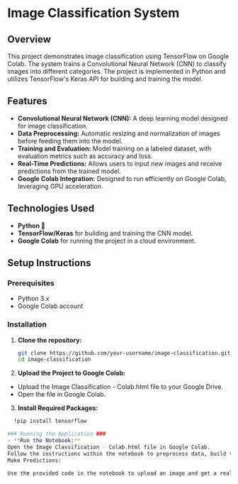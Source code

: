 # Image Classification System

## Overview
This project demonstrates image classification using TensorFlow on Google Colab. The system trains a Convolutional Neural Network (CNN) to classify images into different categories. The project is implemented in Python and utilizes TensorFlow's Keras API for building and training the model.

## Features
- **Convolutional Neural Network (CNN):** A deep learning model designed for image classification.
- **Data Preprocessing:** Automatic resizing and normalization of images before feeding them into the model.
- **Training and Evaluation:** Model training on a labeled dataset, with evaluation metrics such as accuracy and loss.
- **Real-Time Predictions:** Allows users to input new images and receive predictions from the trained model.
- **Google Colab Integration:** Designed to run efficiently on Google Colab, leveraging GPU acceleration.

## Technologies Used
- **Python 🐍**
- **TensorFlow/Keras** for building and training the CNN model.
- **Google Colab** for running the project in a cloud environment.

## Setup Instructions

### Prerequisites
- Python 3.x
- Google Colab account

### Installation
1. **Clone the repository:**
   ```bash
   git clone https://github.com/your-username/image-classification.git
   cd image-classification
2. **Upload the Project to Google Colab:**
- Upload the Image Classification - Colab.html file to your Google Drive.
- Open the file in Google Colab.

3. **Install Required Packages:**
  ```bash
    !pip install tensorflow

### Running the Application ###
- **Run the Notebook:**
Open the Image Classification - Colab.html file in Google Colab.
Follow the instructions within the notebook to preprocess data, build the model, train, and evaluate it.
Make Predictions:

Use the provided code in the notebook to upload an image and get a real-time prediction.
